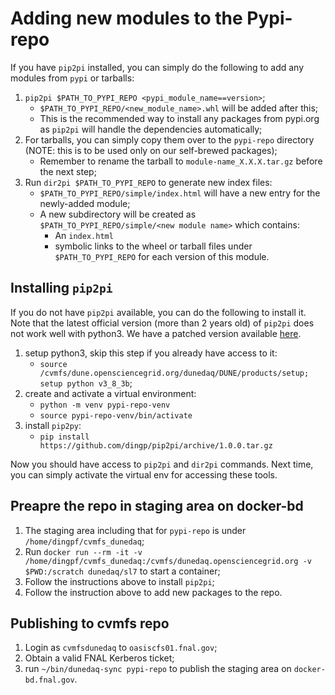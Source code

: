 # Adding new modules to the Pypi-repo

If you have `pip2pi` installed, you can simply do the following to add any modules from `pypi` or tarballs:

1. `pip2pi $PATH_TO_PYPI_REPO <pypi_module_name==version>`;
    * `$PATH_TO_PYPI_REPO/<new_module_name>.whl` will be added after this;
    * This is the recommended way to install any packages from pypi.org as `pip2pi` will handle the dependencies automatically;
3. For tarballs, you can simply copy them over to the `pypi-repo` directory (NOTE: this is to be used only on our self-brewed packages);
    * Remember to rename the tarball to `module-name_X.X.X.tar.gz` before the next step;
4. Run `dir2pi $PATH_TO_PYPI_REPO` to generate new index files:
    * `$PATH_TO_PYPI_REPO/simple/index.html` will have a new entry for the newly-added module;
    * A new subdirectory will be created as `$PATH_TO_PYPI_REPO/simple/<new module name>` which contains:
      * An `index.html`
      * symbolic links to the wheel or tarball files under `$PATH_TO_PYPI_REPO` for each version of this module.

## Installing `pip2pi`

If you do not have `pip2pi` available, you can do the following to install it. Note that the latest official version (more than 2 years old) of `pip2pi` does not work well with python3. We have a patched version available [here](https://github.com/dingp/pip2pi/archive/1.0.0.tar.gz).

1. setup python3, skip this step if you already have access to it:
   * `source /cvmfs/dune.opensciencegrid.org/dunedaq/DUNE/products/setup; setup python v3_8_3b`;
2. create and activate a virtual environment:
   * `python -m venv pypi-repo-venv`
   * `source pypi-repo-venv/bin/activate`
3. install `pip2py`:
   * `pip install https://github.com/dingp/pip2pi/archive/1.0.0.tar.gz`

Now you should have access to `pip2pi` and `dir2pi` commands. Next time, you can simply activate the virtual env for accessing these tools.


## Preapre the repo in staging area on docker-bd

1. The staging area including that for `pypi-repo` is under `/home/dingpf/cvmfs_dunedaq`;
2. Run `docker run --rm -it -v /home/dingpf/cvmfs_dunedaq:/cvmfs/dunedaq.opensciencegrid.org -v $PWD:/scratch dunedaq/sl7` to start a container;
3. Follow the instructions above to install `pip2pi`;
4. Follow the instruction above to add new packages to the repo.

## Publishing to cvmfs repo

1. Login as `cvmfsdunedaq` to `oasiscfs01.fnal.gov`;
2. Obtain a valid FNAL Kerberos ticket;
3. run `~/bin/dunedaq-sync pypi-repo` to publish the staging area on `docker-bd.fnal.gov`.
